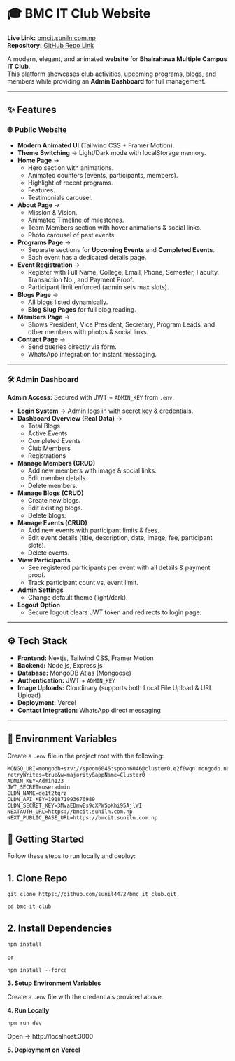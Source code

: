 # 🎓 BMC IT Club Website

**Live Link:** [bmcit.suniln.com.np](https://bmcit.suniln.com.np)  
**Repository:** [GitHub Repo Link](https://github.com/sunil4472/bmc_it_club.git)

A modern, elegant, and animated **website** for **Bhairahawa Multiple Campus IT Club**.  
This platform showcases club activities, upcoming programs, blogs, and members while providing an **Admin Dashboard** for full management.

---

## ✨ Features

### 🌐 Public Website

- **Modern Animated UI** (Tailwind CSS + Framer Motion).
- **Theme Switching** → Light/Dark mode with localStorage memory.
- **Home Page** →
  - Hero section with animations.
  - Animated counters (events, participants, members).
  - Highlight of recent programs.
  - Features.
  - Testimonials carousel.
- **About Page** →
  - Mission & Vision.
  - Animated Timeline of milestones.
  - Team Members section with hover animations & social links.
  - Photo carousel of past events.
- **Programs Page** →
  - Separate sections for **Upcoming Events** and **Completed Events**.
  - Each event has a dedicated details page.
- **Event Registration** →
  - Register with Full Name, College, Email, Phone, Semester, Faculty, Transaction No., and Payment Proof.
  - Participant limit enforced (admin sets max slots).
- **Blogs Page** →
  - All blogs listed dynamically.
  - **Blog Slug Pages** for full blog reading.
- **Members Page** →
  - Shows President, Vice President, Secretary, Program Leads, and other members with photos & social links.
- **Contact Page** →
  - Send queries directly via form.
  - WhatsApp integration for instant messaging.

---

### 🛠️ Admin Dashboard

**Admin Access:** Secured with JWT + `ADMIN_KEY` from `.env`.

- **Login System** → Admin logs in with secret key & credentials.
- **Dashboard Overview (Real Data)** →
  - Total Blogs
  - Active Events
  - Completed Events
  - Club Members
  - Registrations
- **Manage Members (CRUD)**
  - Add new members with image & social links.
  - Edit member details.
  - Delete members.
- **Manage Blogs (CRUD)**
  - Create new blogs.
  - Edit existing blogs.
  - Delete blogs.
- **Manage Events (CRUD)**
  - Add new events with participant limits & fees.
  - Edit event details (title, description, date, image, fee, participant slots).
  - Delete events.
- **View Participants**
  - See registered participants per event with all details & payment proof.
  - Track participant count vs. event limit.
- **Admin Settings**
  - Change default theme (light/dark).
- **Logout Option**
  - Secure logout clears JWT token and redirects to login page.

---

## ⚙️ Tech Stack

- **Frontend:** Nextjs, Tailwind CSS, Framer Motion
- **Backend:** Node.js, Express.js
- **Database:** MongoDB Atlas (Mongoose)
- **Authentication:** JWT + `ADMIN_KEY`
- **Image Uploads:** Cloudinary (supports both Local File Upload & URL Upload)
- **Deployment:** Vercel
- **Contact Integration:** WhatsApp direct messaging

---

## 🔑 Environment Variables

Create a `.env` file in the project root with the following:

```env
MONGO_URI=mongodb+srv://spoon6046:spoon6046@cluster0.e2f0wqn.mongodb.net/?retryWrites=true&w=majority&appName=Cluster0
ADMIN_KEY=Admin123
JWT_SECRET=useradmin
CLDN_NAME=de1t2tgrz
CLDN_API_KEY=191871993676989
CLDN_SECRET_KEY=3MvaEDmwEs9cXPWSpKhi95AjlWI
NEXTAUTH_URL=https://bmcit.suniln.com.np
NEXT_PUBLIC_BASE_URL=https://bmcit.suniln.com.np
```

## 🚀 Getting Started

Follow these steps to run locally and deploy:

## 1. Clone Repo

```env
git clone https://github.com/sunil4472/bmc_it_club.git
```

```env
cd bmc-it-club
```

## 2. Install Dependencies

```env
npm install
```

or

```env
npm install --force
```

**3. Setup Environment Variables**

Create a `.env` file with the credentials provided above.

**4. Run Locally**

```env
npm run dev
```

Open → http://localhost:3000

**5. Deployment on Vercel**
